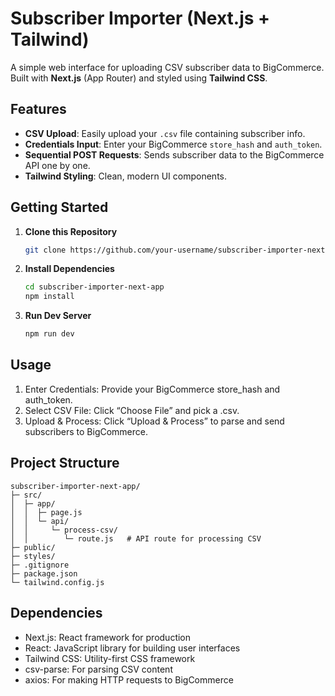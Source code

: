 # Subscriber Importer (Next.js + Tailwind)

A simple web interface for uploading CSV subscriber data to BigCommerce. Built with **Next.js** (App Router) and styled using **Tailwind CSS**.

## Features

- **CSV Upload**: Easily upload your `.csv` file containing subscriber info.
- **Credentials Input**: Enter your BigCommerce `store_hash` and `auth_token`.
- **Sequential POST Requests**: Sends subscriber data to the BigCommerce API one by one.
- **Tailwind Styling**: Clean, modern UI components.

## Getting Started

1. **Clone this Repository**  
   ```bash
   git clone https://github.com/your-username/subscriber-importer-next-app.git
   ```
2. **Install Dependencies**  
   ```bash
   cd subscriber-importer-next-app
   npm install
   ```

3. **Run Dev Server**  
   ```bash
   npm run dev
   ```
## Usage
1. Enter Credentials: Provide your BigCommerce store_hash and auth_token.
2. Select CSV File: Click “Choose File” and pick a .csv.
3. Upload & Process: Click “Upload & Process” to parse and send subscribers to BigCommerce.

## Project Structure

```
subscriber-importer-next-app/
├─ src/
│  ├─ app/
│  │  ├─ page.js          
│  │  └─ api/
│  │     └─ process-csv/
│  │        └─ route.js   # API route for processing CSV
├─ public/
├─ styles/                
├─ .gitignore
├─ package.json
└─ tailwind.config.js
```
## Dependencies
* Next.js: React framework for production
* React: JavaScript library for building user interfaces
* Tailwind CSS: Utility-first CSS framework
* csv-parse: For parsing CSV content
* axios: For making HTTP requests to BigCommerce





  
